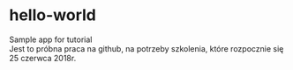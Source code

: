 # hello-world
Sample app for tutorial <br>
Jest to próbna praca na github, na potrzeby szkolenia, które rozpocznie się 25 czerwca 2018r.
